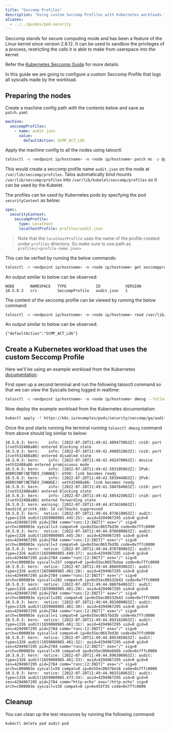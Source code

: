 ```yaml
---
title: "Seccomp Profiles"
description: "Using custom Seccomp Profiles with Kubernetes workloads."
aliases:
  - ../../guides/pod-security
---
```


Seccomp stands for secure computing mode and has been a feature of the Linux kernel since version 2.6.12.
It can be used to sandbox the privileges of a process, restricting the calls it is able to make from userspace into the kernel.

Refer the [Kubernetes Seccomp Guide](https://kubernetes.io/docs/tutorials/security/seccomp/) for more details.

In this guide we are going to configure a custom Seccomp Profile that logs all syscalls made by the workload.

## Preparing the nodes

Create a machine config path with the contents below and save as `patch.yaml`

```yaml
machine:
  seccompProfiles:
    - name: audit.json
      value:
        defaultAction: SCMP_ACT_LOG
```

Apply the machine config to all the nodes using talosctl:

```bash
talosctl -e <endpoint ip/hostname> -n <node ip/hostname> patch mc -p @patch.yaml
```

This would create a seccomp profile name `audit.json` on the node at `/var/lib/seccomp/profiles`.
Talos automatically bind mounts `/var/lib/seccomp/profiles` into `/var/lib/kubelet/seccomp/profiles` so it can be used by the Kubelet.

The profiles can be used by Kubernetes pods by specfying the pod `securityContext` as below:

```yaml
spec:
  securityContext:
    seccompProfile:
      type: Localhost
      localhostProfile: profiles/audit.json
```

> Note that the `localhostProfile` uses the name of the profile created under `profiles` directory.
> So make sure to use path as `profiles/<profile-name.json>`

This can be verfied by running the below commands:

```bash
talosctl -e <endpoint ip/hostname> -n <node ip/hostname> get seccompprofiles
```

An output similar to below can be observed:

```text
NODE       NAMESPACE   TYPE             ID           VERSION
10.5.0.3   cri         SeccompProfile   audit.json   1
```

The content of the seccomp profile can be viewed by running the below command:

```bash
talosctl -e <endpoint ip/hostname> -n <node ip/hostname> read /var/lib/seccomp/profiles/audit.json
```

An output similar to below can be observed:

```text
{"defaultAction":"SCMP_ACT_LOG"}
```

## Create a Kubernetes workload that uses the custom Seccomp Profile

Here we'll be using an example workload from the Kubernetes [documentation](https://kubernetes.io/docs/tutorials/security/seccomp/).

First open up a second terminal and run the following talosctl command so that we can view the Syscalls being logged in realtime:

```bash
talosctl -e <endpoint ip/hostname> -n <node ip/hostname> dmesg --follow --tail
```

Now deploy the example workload from the Kubernetes documentation:

```bash
kubectl apply -f https://k8s.io/examples/pods/security/seccomp/ga/audit-pod.yaml
```

Once the pod starts running the terminal running `talosctl dmesg` command from above should log similar to below:

```text
10.5.0.3: kern:    info: [2022-07-28T11:49:42.489473063Z]: cni0: port 1(veth32488a86) entered blocking state
10.5.0.3: kern:    info: [2022-07-28T11:49:42.490852063Z]: cni0: port 1(veth32488a86) entered disabled state
10.5.0.3: kern:    info: [2022-07-28T11:49:42.492470063Z]: device veth32488a86 entered promiscuous mode
10.5.0.3: kern:    info: [2022-07-28T11:49:42.503105063Z]: IPv6: ADDRCONF(NETDEV_CHANGE): eth0: link becomes ready
10.5.0.3: kern:    info: [2022-07-28T11:49:42.503944063Z]: IPv6: ADDRCONF(NETDEV_CHANGE): veth32488a86: link becomes ready
10.5.0.3: kern:    info: [2022-07-28T11:49:42.504764063Z]: cni0: port 1(veth32488a86) entered blocking state
10.5.0.3: kern:    info: [2022-07-28T11:49:42.505423063Z]: cni0: port 1(veth32488a86) entered forwarding state
10.5.0.3: kern: warning: [2022-07-28T11:49:44.873616063Z]: kauditd_printk_skb: 14 callbacks suppressed
10.5.0.3: kern:  notice: [2022-07-28T11:49:44.873619063Z]: audit: type=1326 audit(1659008985.445:25): auid=4294967295 uid=0 gid=0 ses=4294967295 pid=2784 comm="runc:[2:INIT]" exe="/" sig=0 arch=c000003e syscall=3 compat=0 ip=0x55ec0657bd3b code=0x7ffc0000
10.5.0.3: kern:  notice: [2022-07-28T11:49:44.876609063Z]: audit: type=1326 audit(1659008985.445:26): auid=4294967295 uid=0 gid=0 ses=4294967295 pid=2784 comm="runc:[2:INIT]" exe="/" sig=0 arch=c000003e syscall=3 compat=0 ip=0x55ec0657bd3b code=0x7ffc0000
10.5.0.3: kern:  notice: [2022-07-28T11:49:44.878789063Z]: audit: type=1326 audit(1659008985.449:27): auid=4294967295 uid=0 gid=0 ses=4294967295 pid=2784 comm="runc:[2:INIT]" exe="/" sig=0 arch=c000003e syscall=257 compat=0 ip=0x55ec0657bdaa code=0x7ffc0000
10.5.0.3: kern:  notice: [2022-07-28T11:49:44.886693063Z]: audit: type=1326 audit(1659008985.461:28): auid=4294967295 uid=0 gid=0 ses=4294967295 pid=2784 comm="runc:[2:INIT]" exe="/" sig=0 arch=c000003e syscall=202 compat=0 ip=0x55ec06532b43 code=0x7ffc0000
10.5.0.3: kern:  notice: [2022-07-28T11:49:44.888764063Z]: audit: type=1326 audit(1659008985.461:29): auid=4294967295 uid=0 gid=0 ses=4294967295 pid=2784 comm="runc:[2:INIT]" exe="/" sig=0 arch=c000003e syscall=202 compat=0 ip=0x55ec06532b43 code=0x7ffc0000
10.5.0.3: kern:  notice: [2022-07-28T11:49:44.891009063Z]: audit: type=1326 audit(1659008985.461:30): auid=4294967295 uid=0 gid=0 ses=4294967295 pid=2784 comm="runc:[2:INIT]" exe="/" sig=0 arch=c000003e syscall=1 compat=0 ip=0x55ec0657bd3b code=0x7ffc0000
10.5.0.3: kern:  notice: [2022-07-28T11:49:44.893162063Z]: audit: type=1326 audit(1659008985.461:31): auid=4294967295 uid=0 gid=0 ses=4294967295 pid=2784 comm="runc:[2:INIT]" exe="/" sig=0 arch=c000003e syscall=3 compat=0 ip=0x55ec0657bd3b code=0x7ffc0000
10.5.0.3: kern:  notice: [2022-07-28T11:49:44.895365063Z]: audit: type=1326 audit(1659008985.461:32): auid=4294967295 uid=0 gid=0 ses=4294967295 pid=2784 comm="runc:[2:INIT]" exe="/" sig=0 arch=c000003e syscall=39 compat=0 ip=0x55ec066eb68b code=0x7ffc0000
10.5.0.3: kern:  notice: [2022-07-28T11:49:44.898306063Z]: audit: type=1326 audit(1659008985.461:33): auid=4294967295 uid=0 gid=0 ses=4294967295 pid=2784 comm="runc:[2:INIT]" exe="/" sig=0 arch=c000003e syscall=59 compat=0 ip=0x55ec0657be16 code=0x7ffc0000
10.5.0.3: kern:  notice: [2022-07-28T11:49:44.901518063Z]: audit: type=1326 audit(1659008985.473:34): auid=4294967295 uid=0 gid=0 ses=4294967295 pid=2784 comm="http-echo" exe="/http-echo" sig=0 arch=c000003e syscall=158 compat=0 ip=0x455f35 code=0x7ffc0000
```

## Cleanup

You can clean up the test resources by running the following command:

```bash
kubectl delete pod audit-pod
```
